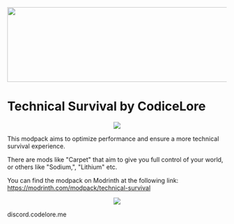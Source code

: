 <center><a title="https://cobblemon.com" href="https://cobblemon.com"><img src="https://dl.codelore.me/modrinth2.png" alt="" width="596" height="172"></a></center>

# Technical Survival by CodiceLore

<center><span><em><img src="https://dl.codelore.me/separatore1.png"></em></span></center>

This modpack aims to optimize performance and ensure a more technical survival experience.

There are mods like "Carpet" that aim to give you full control of your world, or others like "Sodium,", "Lithium" etc.

You can find the modpack on Modrinth at the following link: https://modrinth.com/modpack/technical-survival

<center><span><em><img src="https://dl.codelore.me/separatore1.png"></em></span></center>

discord.codelore.me

